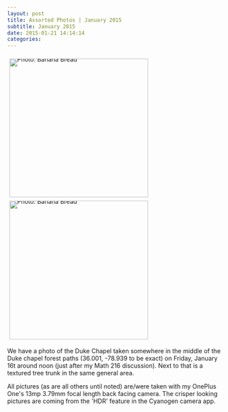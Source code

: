 ```yaml
---
layout: post
title: Assorted Photos | January 2015
subtitle: January 2015
date: 2015-01-21 14:14:14
categories: 
---
```


<div style="line-height:0;padding:4px 0 0 1px;">
<a href="http://i.imgur.com/FasHZUi.jpg" style="display:inline-block;margin:3px;text-decoration:none;">
<img alt="Photo: Banana Bread" height="321" src="http://i.imgur.com/FasHZUi.jpg" title="Banana Bread" width="321" style="padding:1px;">
</a>
<a href="http://i.imgur.com/ORydN8O.jpg" style="display:inline-block;margin:3px;text-decoration:none;">
<img alt="Photo: Banana Bread" height="321" src="http://i.imgur.com/ORydN8O.jpg" title="Banana Bread" width="321" style="padding:1px;">
</a>
</div>

We have a photo of the Duke Chapel taken somewhere in the middle of the Duke chapel forest paths (36.001, -78.939 to be exact) on Friday, January 16t around noon (just after my Math 216 discussion). Next to that is a textured tree trunk in the same general area.

All pictures (as are all others until noted) are/were taken with my OnePlus One's 13mp 3.79mm focal length back facing camera. The crisper looking pictures are coming from the 'HDR' feature in the Cyanogen camera app.
